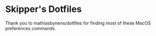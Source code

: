 # Skipper's Dotfiles

Thank you to mathiasbynens/dotfiles for finding most of these MacOS preferences commands.
